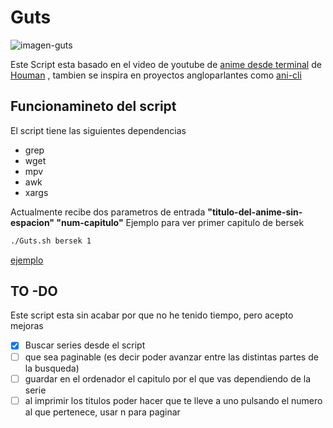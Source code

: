 # Guts

![imagen-guts](https://github.com/danifreflow/Guts/blob/main/Guts/assets/guts.png)

Este Script esta basado en el video de youtube de [anime desde terminal](https://www.youtube.com/watch?v=IHDqzGno4Y4) 
de [Houman](https://houmanr.xyz/) , tambien se inspira en proyectos angloparlantes como
[ani-cli](https://github.com/pystardust/ani-cli)

## Funcionamineto del script
El script tiene las siguientes dependencias 
- grep
- wget
- mpv
- awk
- xargs

Actualmente recibe dos parametros de entrada **"titulo-del-anime-sin-espacion" "num-capitulo"**
Ejemplo para ver primer capitulo de bersek
```bash
./Guts.sh bersek 1
```
[ejemplo](https://github.com/danifreflow/Guts/blob/main/Guts/assets/recording.webm)

## TO -DO
Este script esta sin acabar por que no he tenido tiempo, pero acepto mejoras
- [x] Buscar series desde el script
- [ ] que sea paginable (es decir poder avanzar entre las distintas partes de la busqueda)
- [ ] guardar en el ordenador el capitulo por el que vas dependiendo de la serie
- [ ] al imprimir los titulos poder hacer que te lleve a uno pulsando el numero al que pertenece, usar n para paginar
